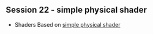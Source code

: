 ## Session 22 - simple physical shader

- Shaders Based on [simple physical shader](https://assetstore.unity.com/packages/vfx/shaders/simple-physical-shader-22143)


